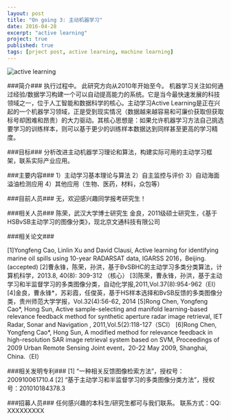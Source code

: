```yaml
---
layout: post
title: "On going 3: 主动机器学习"
date: 2016-04-28
excerpt: "active learning"
project: true
published: true
tags: [prject post, active learning, machine learning]
---
```


![active learning]({{site.url}}/{{_posts/ActiveLearning.png}})


###简介###
执行过程中。
此研究方向从2010年开始至今。
机器学习关注如何通过经验/数据学习构建一个可以自动提高能力的系统。它是当今最快速发展的科技领域之一，位于人工智能和数据科学的核心。主动学习Active Learning是正在兴起的一个机器学习领域，正是受到现实情况（数据越来越容易和可廉价获取但获取标号却困难和昂贵）的大力驱动。其核心思想是：如果允许机器学习方法自己挑选要学习的训练样本，则可以基于更少的训练样本数据达到同样甚至更高的学习精度。

###目标###
分析改进主动机器学习理论和算法，构建实际可用的主动学习框架，联系实际产业应用。

###主要内容### 
1）主动学习基本理论与算法
2）自主监控与评价
3）自动海面溢油检测应用
4）其他应用（生物、医药，材料，众包等）

###目前人员###
无，欢迎感兴趣同学报考研究生！


###相关人员###
陈荣，武汉大学博士研究生
金良，2011级硕士研究生，《基于HSBvSB主动学习的图像分类》，现北京文通科技有限公司


###相关论文###

[1]Yongfeng Cao, Linlin Xu and David Clausi, Active learning for identifying marine oil spills using 10-year RADARSAT data, IGARSS 2016，Beijing. (accepted)
[2]曹永锋，陈荣，孙洪，基于BvSBHC的主动学习多类分类算法，计算机科学，2013.8, 40(8): 309-312 （核心）
[3]陈荣，曹永锋，孙洪，基于主动学习和半监督学习的多类图像分类，自动化学报,2011,Vol.37(8):954-962（EI）
[4]金良，曹永锋*，苏彩霞，任俊英，基于HS样本选择和BvSB反馈的多类图像分类，贵州师范大学学报，Vol.32(4):56-62, 2014
[5]Rong Chen, Yongfeng Cao*, Hong Sun, Active sample-selecting and manifold learning-based relevance feedback method for synthetic aperture radar image retrieval, IET Radar, Sonar and Navigation , 2011,Vol.5(2):118-127（SCI）
[6]Rong Chen, Yongfeng Cao*, Hong Sun, A modified method for relevance feedback in high-resolution SAR image retrieval system based on SVM, Proceedings of 2009 Urban Remote Sensing Joint event，20-22 May 2009, Shanghai, China.（EI）


###相关发明专利###
[1] “一种相关反馈图像检索方法”，授权号：200910061710.4
[2] “基于主动学习和半监督学习的多类图像分类方法”，授权号：201010184378.3


###招募人员###
任何感兴趣的本科生/研究生都可与我们联系。
联系方式：QQ: XXXXXXXXX
